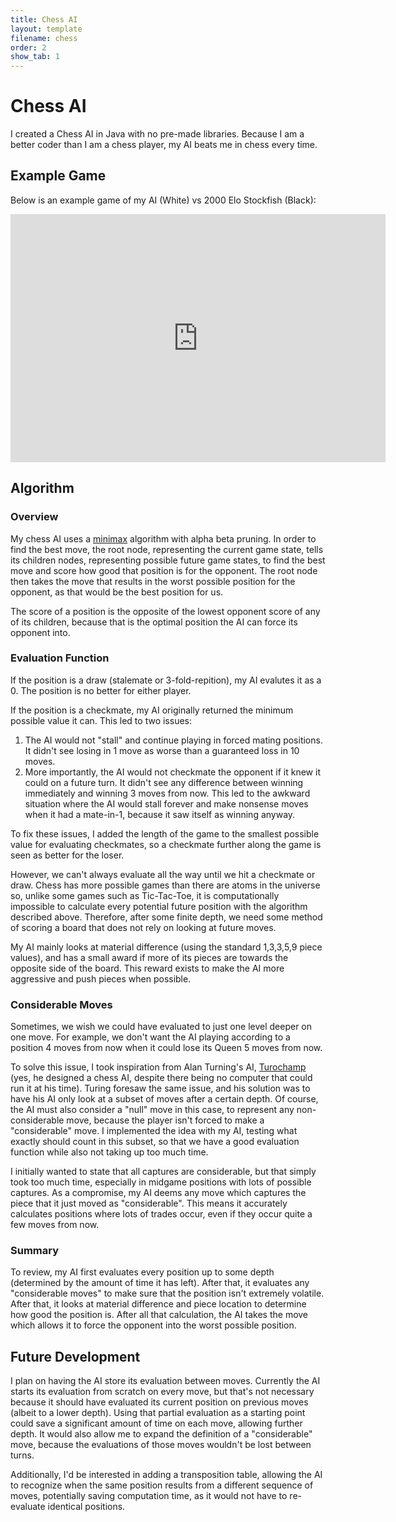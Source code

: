 ```yaml
---
title: Chess AI
layout: template
filename: chess
order: 2
show_tab: 1
--- 
```


# Chess AI
I created a Chess AI in Java with no pre-made libraries. Because I am a better coder than I am a chess player, my AI beats me in chess every time.

## Example Game
Below is an example game of my AI (White) vs 2000 Elo Stockfish (Black):

<iframe src="https://lichess.org/embed/BHLqEa1J#0?theme=auto&bg=auto"
width=600 height=397 frameborder=0></iframe>

## Algorithm

### Overview
My chess AI uses a [minimax](https://en.wikipedia.org/wiki/Minimax) algorithm with alpha beta pruning. In order to find the best move, the root node, representing the current game state, tells its children nodes, representing possible future game states, to find the best move and score how good that position is for the opponent. The root node then takes the move that results in the worst possible position for the opponent, as that would be the best position for us.

The score of a position is the opposite of the lowest opponent score of any of its children, because that is the optimal position the AI can force its opponent into.

### Evaluation Function
If the position is a draw (stalemate or 3-fold-repition), my AI evalutes it as a 0. The position is no better for either player.

If the position is a checkmate, my AI originally returned the minimum possible value it can. This led to two issues:

1. The AI would not "stall" and continue playing in forced mating positions. It didn't see losing in 1 move as worse than a guaranteed loss in 10 moves.
2. More importantly, the AI would not checkmate the opponent if it knew it could on a future turn. It didn't see any difference between winning immediately and winning 3 moves from now. This led to the awkward situation where the AI would stall forever and make nonsense moves when it had a mate-in-1, because it saw itself as winning anyway.

To fix these issues, I added the length of the game to the smallest possible value for evaluating checkmates, so a checkmate further along the game is seen as better for the loser.

However, we can't always evaluate all the way until we hit a checkmate or draw. Chess has more possible games than there are atoms in the universe so, unlike some games such as Tic-Tac-Toe, it is computationally impossible to calculate every potential future position with the algorithm described above. Therefore, after some finite depth, we need some method of scoring a board that does not rely on looking at future moves.

My AI mainly looks at material difference (using the standard 1,3,3,5,9 piece values), and has a small award if more of its pieces are towards the opposite side of the board. This reward exists to make the AI more aggressive and push pieces when possible.

### Considerable Moves
Sometimes, we wish we could have evaluated to just one level deeper on one move. For example, we don't want the AI playing according to a position 4 moves from now when it could lose its Queen 5 moves from now.

To solve this issue, I took inspiration from Alan Turning's AI, [Turochamp](https://en.wikipedia.org/wiki/Turochamp) (yes, he designed a chess AI, despite there being no computer that could run it at his time). Turing foresaw the same issue, and his solution was to have his AI only look at a subset of moves after a certain depth. Of course, the AI must also consider a "null" move in this case, to represent any non-considerable move, because the player isn't forced to make a "considerable" move. I implemented the idea with my AI, testing what exactly should count in this subset, so that we have a good evaluation function while also not taking up too much time.

I initially wanted to state that all captures are considerable, but that simply took too much time, especially in midgame positions with lots of possible captures. As a compromise, my AI deems any move which captures the piece that it just moved as "considerable". This means it accurately calculates positions where lots of trades occur, even if they occur quite a few moves from now.

### Summary
To review, my AI first evaluates every position up to some depth (determined by the amount of time it has left). After that, it evaluates any "considerable moves" to make sure that the position isn't extremely volatile. After that, it looks at material difference and piece location to determine how good the position is. After all that calculation, the AI takes the move which allows it to force the opponent into the worst possible position.

## Future Development
I plan on having the AI store its evaluation between moves. Currently the AI starts its evaluation from scratch on every move, but that's not necessary because it should have evaluated its current position on previous moves (albeit to a lower depth). Using that partial evaluation as a starting point could save a significant amount of time on each move, allowing further depth. It would also allow me to expand the definition of a "considerable" move, because the evaluations of those moves wouldn't be lost between turns.

Additionally, I'd be interested in adding a transposition table, allowing the AI to recognize when the same position results from a different sequence of moves, potentially saving computation time, as it would not have to re-evaluate identical positions.

